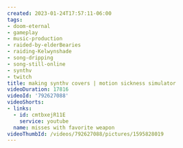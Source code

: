 ```yaml
---
created: 2023-01-24T17:57:11-06:00
tags:
- doom-eternal
- gameplay
- music-production
- raided-by-elderBearies
- raiding-Kelwynshade
- song-dripping
- song-still-online
- synthv
- twitch
title: making synthv covers | motion sickness simulator
videoDuration: 17816
videoId: '792627088'
videoShorts:
- links:
  - id: cmtbxejR11E
    service: youtube
  name: misses with favorite weapon
videoThumbId: /videos/792627088/pictures/1595828019
---
```

